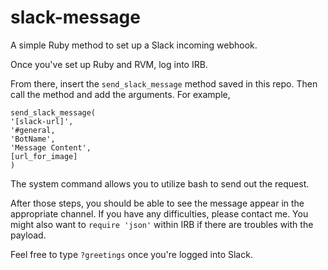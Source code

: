 # slack-message
A simple Ruby method to set up a Slack incoming webhook.

Once you've set up Ruby and RVM, log into IRB.

From there, insert the `send_slack_message` method saved in this repo. Then call the method and add the arguments. For example,

```
send_slack_message(
'[slack-url]',
'#general,
'BotName',
'Message Content',
[url_for_image]
)
```

The system command allows you to utilize bash to send out the request.

After those steps, you should be able to see the message appear in the appropriate channel. If you have any difficulties, please contact me. You might also want to `require 'json'` within IRB if there are troubles with the payload.

Feel free to type `?greetings` once you're logged into Slack.
